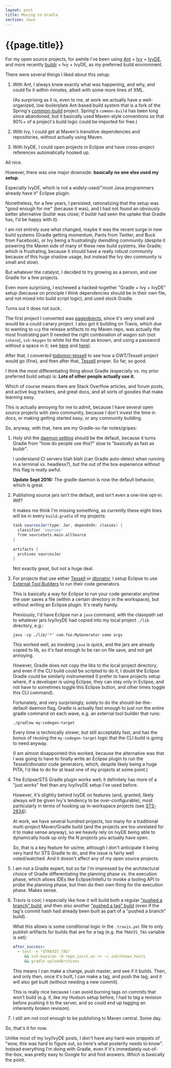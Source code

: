 ```yaml
---
layout: post
title: Moving to Gradle
section: Java
---
```


{{page.title}}
==============

For my open source projects, for awhile I've been using [Ant](http://ant.apache.org) + [Ivy](http://ant.apache.org/ivy/) + [IvyDE](http://ant.apache.org/ivy/ivyde/), and more recently [buildr](http://buildr.apache.org) + Ivy + IvyDE, as my preferred build environment.

There were several things I liked about this setup:

1. With Ant, I always knew exactly what was happening, and why, and could fix it within minutes, albeit with some more lines of XML.

   (As surprising as it is, even to me, at work we actually have a well-organized, low-boilerplate Ant-based build system that is a fork of the Spring's [common-build](https://github.com/astubbs/spring-modules/tree/master/projects/common-build) project. Spring's `common-build` has been long since abandoned, but it basically used Maven-style conventions so that 90%+ of a project's build logic could be imported for free.)

2. With Ivy, I could get at Maven's transitive dependencies and repositories, without actually using Maven.

3. With IvyDE, I could open projects in Eclipse and have cross-project references automatically hooked up.

All nice.

However, there was one major downside: **basically no one else used my setup**.

Especially IvyDE, which is not a widely-used/"most Java programmers already have it" Eclipse plugin.

Nonetheless, for a few years, I persisted, rationalizing that the setup was "good enough for me" (because it was), and I had not found an obviously better alternative (buildr was close; if buildr had seen the uptake that Gradle has, I'd be happy with it).

I am not entirely sure what changed, maybe it was the recent surge in new build systems (Gradle getting momentum, Pants from Twitter, and Buck from Facebook), or Ivy being a frustratingly dwindling community (despite it powering the Maven side of many of these new build systems, like Gradle; which is frustrating, because it should have a really robust community because of this huge shadow usage, but instead the Ivy dev community is small and slow).

But whatever the catalyst, I decided to try growing as a person, and use Gradle for a few projects.

Even more surprising, I eschewed a hacked-together "Gradle + Ivy + IvyDE" setup (because on principle I think dependencies should be in their own file, and not mixed into build script logic), and used stock Gradle.

Turns out it does not suck.

The first project I converted was [pageobjects](https://github.com/stephenh/pageobjects), since it's very small and would be a could canary project. I also got it building on Travis, which due to wanting to `scp` the release artifacts to my Maven repo, was actually the most frustrating part (I needed the right combination of wagon ssh (not `sshexe`), `ssh-keygen` to white list the host as known, and using a password without a space in it; see [here](https://github.com/stephenh/pageobjects/blob/master/build.gradle) and [here](https://github.com/stephenh/pageobjects/blob/master/.travis.yml)).

After that, I converted [todomvc-tessell](https://github.com/stephenh/todomvc-tessell) to see how a GWT/Tessell project would go (fine), and then after that, [Tessell](http://www.tessell.org) proper. So far, so good.

I think the most differentiating thing about Gradle (especially vs. my prior preferred build setup) is: **Lots of other people actually use it.**

Which of course means there are Stack Overflow articles, and forum posts, and active bug trackers, and great docs, and all sorts of goodies that make learning easy.

This is actually annoying for me to admit, because I have several open source projects with zero community, because I don't invest the time in docs, or making getting started easy, or any community building.

So, anyway, with that, here are my Gradle-so-far notes/gripes:

1. Holy shit the [daemon setting](http://www.gradle.org/docs/current/userguide/gradle_daemon.html) should be the default, because it turns Gradle from "how do people use this?" slow to "basically as fast as buildr".

   I understand CI servers blah blah (can Gradle auto-detect when running in a terminal vs. headless?), but the out of the box experience without this flag is really awful.

   **Update Sept 2016:** The gradle daemon is now the default behavior, which is great.

2. Publishing source jars isn't the default, and isn't even a one-line opt-in. Wtf?

   It makes me think I'm missing something, as currently these eight lines will be in every `build.gradle` of my projects:

   ```gradle
   task sourcesJar(type: Jar, dependsOn: classes) {
     classifier 'sources'
     from sourceSets.main.allSource
   }
 
   artifacts {
     archives sourcesJar
   }
   ```

   Not exactly great, but not a huge deal.

3. For projects that use either [Tessell](http://www.tessell.org) or [dtonator](http://www.dtonator.org), I setup Eclipse to use [External Tool Builders](https://www.ibm.com/developerworks/opensource/tutorials/os-eclipse-tools/) to run their code generators.

   This is basically a way for Eclipse to run your code generator anytime the user saves a file (within a certain directory in the workspace), but without writing an Eclipse plugin. It's really handy.

   Previously, I'd have Eclipse run a `java` command, with the classpath set to whatever jars Ivy/IvyDE had copied into my local project `./lib` directory, e.g.:

   ```plain
   java -cp ./lib/'*' com.foo.MyGenerator some args
   ```

   This worked well, as invoking `java` is quick, and the jars are already copied to lib, so it's fast enough to be ran on file save, and not get annoying.

   However, Gradle does not copy the libs to the local project directory, and even if the CLI build could be scripted to do it, I doubt the Eclipse Gradle could be similarly instrumented (I prefer to have projects setup where, if a developer is using Eclipse, they can stay only in Eclipse, and not have to sometimes toggle this Eclipse button, and other times toggle this CLI command).

   Fortunately, and very surprisingly, solely to do the should-be-the-default daemon flag, Gradle is actually fast enough to just run the entire gradle command on each wave, e.g. an external tool builder that runs:

   ```plain
   ./gradlew my-codegen-target
   ```

   Every time is technically slower, but still acceptably fast, and has the bonus of reusing the `my-codegen-target` logic that the CLI build is going to need anyway.

   (I am almost disappointed this worked, because the alternative was that I was going to have to finally write an Eclipse plugin to run the Tessell/dtonator code generators, which, despite likely being a huge PITA, I'd like to do for at least one of my projects at some point.)

4. The Eclipse/STS Gradle plugin works well; it definitely has more of a "just works" feel than any Ivy/IvyDE setup I've used before.

   However, it's slightly behind IvyDE on features (and, granted, likely always will be given Ivy's tendency to be over-configurable), most particularly in terms of hooking up in-workspace projects (see [STS-2834](https://issuetracker.springsource.com/browse/STS-2834)).

   At work, we have several hundred projects, too many for a traditional multi-project Maven/Gradle build (and the projects are too unrelated for it to make sense anyway), so we heavily rely on IvyDE being able to dynamically hook up only the N projects you actually have open.

   So, that is a key feature for us/me, although I don't anticipate it being very hard for STS Gradle to do, and the issue is fairly well voted/watched. And it doesn't affect any of my open source projects.

5. I am not a Gradle expert, but so far I'm impressed by the architectural choice of Gradle differentiating the planning phase vs. the execution phase, which allows IDEs like Eclipse/IntelliJ to invoke a tooling API to probe the planning phase, but then do their own thing for the execution phase. Makes sense.

6. Travis is cool; I especially like how it will build both a regular ["pushed a branch" build](https://travis-ci.org/stephenh/tessell/builds/37016388), and then also another ["pushed a tag" build](https://travis-ci.org/stephenh/tessell/builds/37016386) (even if the tag's commit hash had already been built as part of a "pushed a branch" build).

   What this allows is some conditional logic in the `.travis.yml` file to only publish artifacts for builds that are for a tag (e.g. the `TRAVIS_TAG` variable is set):

   ```yaml
   after_success:
     - test -n "$TRAVIS_TAG"
        && ssh-keyscan -H repo.joist.ws >> ~/.ssh/known_hosts
        && gradle uploadArchives
   ```

   This means I can make a change, push master, and see if it builds. Then, and only then, once it's built, I can make a tag, and push the tag, and it will also get built (without needing a new commit).

   This is really nice because I can avoid burning tags on commits that won't build (e.g. if, like my Hudson setup before, I had to tag a revision before pushing it to the server, and so could end up tagging an inherently broken revision).

7. I still am not cool enough to be publishing to Maven central. Some day.

So, that's it for now.

Unlike most of my Ivy/IvyDE posts, I don't have any hard-won snippets of "wow, this was hard to figure out, so here's what posterity needs to know". Instead everything I'm doing with Gradle, even if it's immediately out-of-the-box, was pretty easy to Google for and find answers. Which is basically the point.


